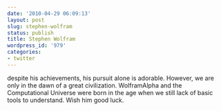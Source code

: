 ```yaml
---
date: '2010-04-29 06:09:13'
layout: post
slug: stephen-wolfram
status: publish
title: Stephen Wolfram
wordpress_id: '979'
categories:
- twitter
---
```


despite his achievements, his pursuit alone is adorable. However, we are only in the dawn of a great civilization. WolframAlpha and the Computational Universe were born in the age when we still lack of basic tools to understand. Wish him good luck.
